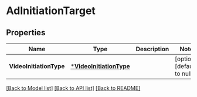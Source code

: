 # AdInitiationTarget

## Properties
Name | Type | Description | Notes
------------ | ------------- | ------------- | -------------
**VideoInitiationType** | [***VideoInitiationType**](VideoInitiationType.md) |  | [optional] [default to null]

[[Back to Model list]](../README.md#documentation-for-models) [[Back to API list]](../README.md#documentation-for-api-endpoints) [[Back to README]](../README.md)

